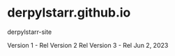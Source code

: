 # derpylstarr.github.io
derpylstarr-site

Version 1 - Rel
Version 2 Rel
Version 3 - Rel Jun 2, 2023
